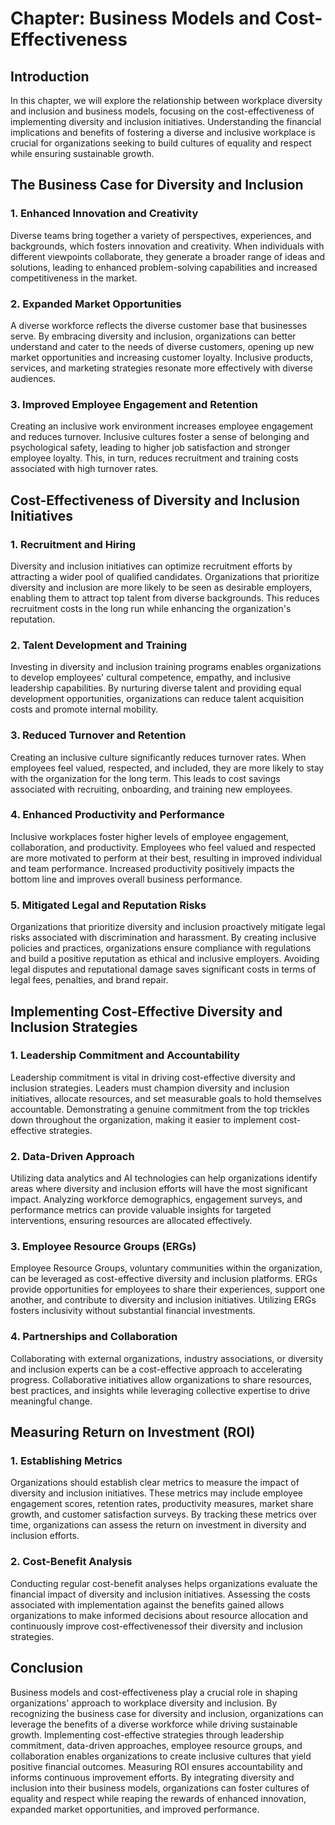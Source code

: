 Chapter: Business Models and Cost-Effectiveness
===============================================

Introduction
------------

In this chapter, we will explore the relationship between workplace diversity and inclusion and business models, focusing on the cost-effectiveness of implementing diversity and inclusion initiatives. Understanding the financial implications and benefits of fostering a diverse and inclusive workplace is crucial for organizations seeking to build cultures of equality and respect while ensuring sustainable growth.

The Business Case for Diversity and Inclusion
---------------------------------------------

### 1. Enhanced Innovation and Creativity

Diverse teams bring together a variety of perspectives, experiences, and backgrounds, which fosters innovation and creativity. When individuals with different viewpoints collaborate, they generate a broader range of ideas and solutions, leading to enhanced problem-solving capabilities and increased competitiveness in the market.

### 2. Expanded Market Opportunities

A diverse workforce reflects the diverse customer base that businesses serve. By embracing diversity and inclusion, organizations can better understand and cater to the needs of diverse customers, opening up new market opportunities and increasing customer loyalty. Inclusive products, services, and marketing strategies resonate more effectively with diverse audiences.

### 3. Improved Employee Engagement and Retention

Creating an inclusive work environment increases employee engagement and reduces turnover. Inclusive cultures foster a sense of belonging and psychological safety, leading to higher job satisfaction and stronger employee loyalty. This, in turn, reduces recruitment and training costs associated with high turnover rates.

Cost-Effectiveness of Diversity and Inclusion Initiatives
---------------------------------------------------------

### 1. Recruitment and Hiring

Diversity and inclusion initiatives can optimize recruitment efforts by attracting a wider pool of qualified candidates. Organizations that prioritize diversity and inclusion are more likely to be seen as desirable employers, enabling them to attract top talent from diverse backgrounds. This reduces recruitment costs in the long run while enhancing the organization's reputation.

### 2. Talent Development and Training

Investing in diversity and inclusion training programs enables organizations to develop employees' cultural competence, empathy, and inclusive leadership capabilities. By nurturing diverse talent and providing equal development opportunities, organizations can reduce talent acquisition costs and promote internal mobility.

### 3. Reduced Turnover and Retention

Creating an inclusive culture significantly reduces turnover rates. When employees feel valued, respected, and included, they are more likely to stay with the organization for the long term. This leads to cost savings associated with recruiting, onboarding, and training new employees.

### 4. Enhanced Productivity and Performance

Inclusive workplaces foster higher levels of employee engagement, collaboration, and productivity. Employees who feel valued and respected are more motivated to perform at their best, resulting in improved individual and team performance. Increased productivity positively impacts the bottom line and improves overall business performance.

### 5. Mitigated Legal and Reputation Risks

Organizations that prioritize diversity and inclusion proactively mitigate legal risks associated with discrimination and harassment. By creating inclusive policies and practices, organizations ensure compliance with regulations and build a positive reputation as ethical and inclusive employers. Avoiding legal disputes and reputational damage saves significant costs in terms of legal fees, penalties, and brand repair.

Implementing Cost-Effective Diversity and Inclusion Strategies
--------------------------------------------------------------

### 1. Leadership Commitment and Accountability

Leadership commitment is vital in driving cost-effective diversity and inclusion strategies. Leaders must champion diversity and inclusion initiatives, allocate resources, and set measurable goals to hold themselves accountable. Demonstrating a genuine commitment from the top trickles down throughout the organization, making it easier to implement cost-effective strategies.

### 2. Data-Driven Approach

Utilizing data analytics and AI technologies can help organizations identify areas where diversity and inclusion efforts will have the most significant impact. Analyzing workforce demographics, engagement surveys, and performance metrics can provide valuable insights for targeted interventions, ensuring resources are allocated effectively.

### 3. Employee Resource Groups (ERGs)

Employee Resource Groups, voluntary communities within the organization, can be leveraged as cost-effective diversity and inclusion platforms. ERGs provide opportunities for employees to share their experiences, support one another, and contribute to diversity and inclusion initiatives. Utilizing ERGs fosters inclusivity without substantial financial investments.

### 4. Partnerships and Collaboration

Collaborating with external organizations, industry associations, or diversity and inclusion experts can be a cost-effective approach to accelerating progress. Collaborative initiatives allow organizations to share resources, best practices, and insights while leveraging collective expertise to drive meaningful change.

Measuring Return on Investment (ROI)
------------------------------------

### 1. Establishing Metrics

Organizations should establish clear metrics to measure the impact of diversity and inclusion initiatives. These metrics may include employee engagement scores, retention rates, productivity measures, market share growth, and customer satisfaction surveys. By tracking these metrics over time, organizations can assess the return on investment in diversity and inclusion efforts.

### 2. Cost-Benefit Analysis

Conducting regular cost-benefit analyses helps organizations evaluate the financial impact of diversity and inclusion initiatives. Assessing the costs associated with implementation against the benefits gained allows organizations to make informed decisions about resource allocation and continuously improve cost-effectivenessof their diversity and inclusion strategies.

Conclusion
----------

Business models and cost-effectiveness play a crucial role in shaping organizations' approach to workplace diversity and inclusion. By recognizing the business case for diversity and inclusion, organizations can leverage the benefits of a diverse workforce while driving sustainable growth. Implementing cost-effective strategies through leadership commitment, data-driven approaches, employee resource groups, and collaboration enables organizations to create inclusive cultures that yield positive financial outcomes. Measuring ROI ensures accountability and informs continuous improvement efforts. By integrating diversity and inclusion into their business models, organizations can foster cultures of equality and respect while reaping the rewards of enhanced innovation, expanded market opportunities, and improved performance.
